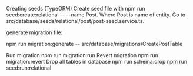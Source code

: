 Creating seeds (TypeORM)
Create seed file with npm run seed:create:relational -- --name Post. Where Post is name of entity.
Go to src/database/seeds/relational/post/post-seed.service.ts.


generate migration file:

npm run migration:generate -- src/database/migrations/CreatePostTable


Run migration
npm run migration:run
Revert migration
npm run migration:revert
Drop all tables in database
npm run schema:drop
npm run seed:run:relational
